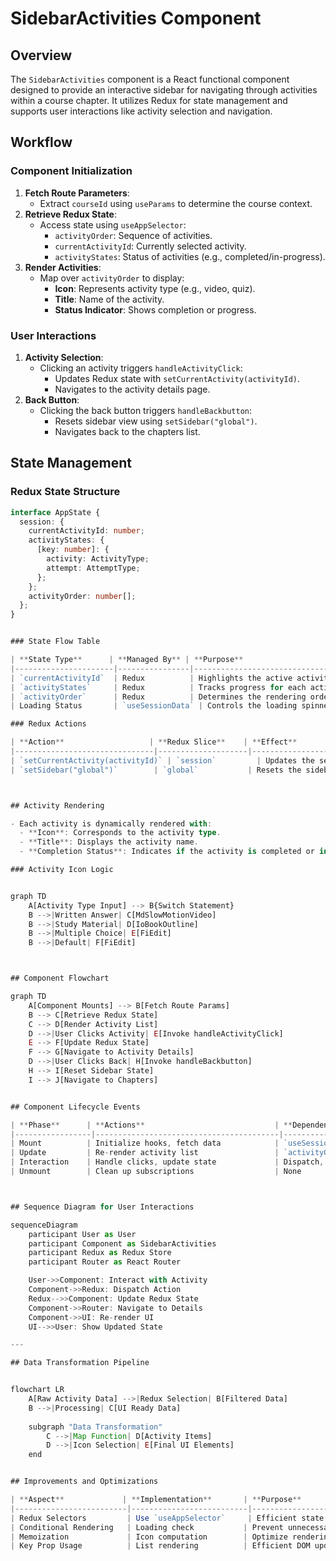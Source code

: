 
# SidebarActivities Component

## Overview

The `SidebarActivities` component is a React functional component designed to provide an interactive sidebar for navigating through activities within a course chapter. It utilizes Redux for state management and supports user interactions like activity selection and navigation.



## Workflow

### Component Initialization

1. **Fetch Route Parameters**:
   - Extract `courseId` using `useParams` to determine the course context.
2. **Retrieve Redux State**:
   - Access state using `useAppSelector`:
     - `activityOrder`: Sequence of activities.
     - `currentActivityId`: Currently selected activity.
     - `activityStates`: Status of activities (e.g., completed/in-progress).
3. **Render Activities**:
   - Map over `activityOrder` to display:
     - **Icon**: Represents activity type (e.g., video, quiz).
     - **Title**: Name of the activity.
     - **Status Indicator**: Shows completion or progress.



### User Interactions

1. **Activity Selection**:
   - Clicking an activity triggers `handleActivityClick`:
     - Updates Redux state with `setCurrentActivity(activityId)`.
     - Navigates to the activity details page.
2. **Back Button**:
   - Clicking the back button triggers `handleBackbutton`:
     - Resets sidebar view using `setSidebar("global")`.
     - Navigates back to the chapters list.



## State Management

### Redux State Structure

```typescript
interface AppState {
  session: {
    currentActivityId: number;
    activityStates: {
      [key: number]: {
        activity: ActivityType;
        attempt: AttemptType;
      };
    };
    activityOrder: number[];
  };
}


### State Flow Table

| **State Type**      | **Managed By** | **Purpose**                                              |
|----------------------|----------------|----------------------------------------------------------|
| `currentActivityId`  | Redux          | Highlights the active activity.                         |
| `activityStates`     | Redux          | Tracks progress for each activity.                      |
| `activityOrder`      | Redux          | Determines the rendering order of activities.           |
| Loading Status       | `useSessionData` | Controls the loading spinner during data fetching.     |

### Redux Actions

| **Action**                   | **Redux Slice**    | **Effect**                               |
|-------------------------------|--------------------|------------------------------------------|
| `setCurrentActivity(activityId)` | `session`         | Updates the selected activity in state.  |
| `setSidebar("global")`        | `global`           | Resets the sidebar to the global view.   |



## Activity Rendering

- Each activity is dynamically rendered with:
  - **Icon**: Corresponds to the activity type.
  - **Title**: Displays the activity name.
  - **Completion Status**: Indicates if the activity is completed or in progress.

### Activity Icon Logic


graph TD
    A[Activity Type Input] --> B{Switch Statement}
    B -->|Written Answer| C[MdSlowMotionVideo]
    B -->|Study Material| D[IoBookOutline]
    B -->|Multiple Choice| E[FiEdit]
    B -->|Default| F[FiEdit]



## Component Flowchart

graph TD
    A[Component Mounts] --> B[Fetch Route Params]
    B --> C[Retrieve Redux State]
    C --> D[Render Activity List]
    D -->|User Clicks Activity| E[Invoke handleActivityClick]
    E --> F[Update Redux State]
    F --> G[Navigate to Activity Details]
    D -->|User Clicks Back| H[Invoke handleBackbutton]
    H --> I[Reset Sidebar State]
    I --> J[Navigate to Chapters]


## Component Lifecycle Events

| **Phase**      | **Actions**                             | **Dependencies**         |
|-----------------|-----------------------------------------|--------------------------|
| Mount          | Initialize hooks, fetch data            | `useSessionData`         |
| Update         | Re-render activity list                 | `activityOrder`, `activityStates` |
| Interaction    | Handle clicks, update state             | Dispatch, `navigate`     |
| Unmount        | Clean up subscriptions                  | None                     |



## Sequence Diagram for User Interactions

sequenceDiagram
    participant User as User
    participant Component as SidebarActivities
    participant Redux as Redux Store
    participant Router as React Router

    User->>Component: Interact with Activity
    Component->>Redux: Dispatch Action
    Redux-->>Component: Update Redux State
    Component->>Router: Navigate to Details
    Component->>UI: Re-render UI
    UI-->>User: Show Updated State

---

## Data Transformation Pipeline


flowchart LR
    A[Raw Activity Data] -->|Redux Selection| B[Filtered Data]
    B -->|Processing| C[UI Ready Data]
    
    subgraph "Data Transformation"
        C -->|Map Function| D[Activity Items]
        D -->|Icon Selection| E[Final UI Elements]
    end


## Improvements and Optimizations

| **Aspect**             | **Implementation**       | **Purpose**                           |
|-------------------------|--------------------------|---------------------------------------|
| Redux Selectors         | Use `useAppSelector`     | Efficient state access.               |
| Conditional Rendering   | Loading check           | Prevent unnecessary renders.          |
| Memoization             | Icon computation        | Optimize rendering performance.       |
| Key Prop Usage          | List rendering          | Efficient DOM updates.                |
